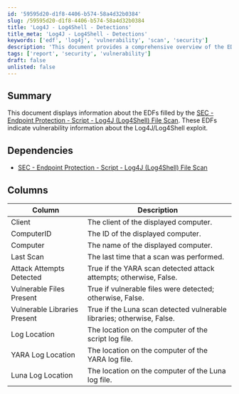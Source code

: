 ```yaml
---
id: '59595d20-d1f8-4406-b574-58a4d32b0384'
slug: /59595d20-d1f8-4406-b574-58a4d32b0384
title: 'Log4J - Log4Shell - Detections'
title_meta: 'Log4J - Log4Shell - Detections'
keywords: ['edf', 'log4j', 'vulnerability', 'scan', 'security']
description: 'This document provides a comprehensive overview of the EDFs filled by the SEC - Endpoint Protection - Script - Log4J (Log4Shell) File Scan, detailing vulnerability information related to the Log4J/Log4Shell exploit and the results of the scans conducted.'
tags: ['report', 'security', 'vulnerability']
draft: false
unlisted: false
---
```


## Summary

This document displays information about the EDFs filled by the [SEC - Endpoint Protection - Script - Log4J (Log4Shell) File Scan](<../scripts/Log4J (Log4Shell) File Scan.md>). These EDFs indicate vulnerability information about the Log4J/Log4Shell exploit.

## Dependencies

- [SEC - Endpoint Protection - Script - Log4J (Log4Shell) File Scan](<../scripts/Log4J (Log4Shell) File Scan.md>)

## Columns

| Column                       | Description                                                         |
|------------------------------|---------------------------------------------------------------------|
| Client                       | The client of the displayed computer.                               |
| ComputerID                   | The ID of the displayed computer.                                   |
| Computer                     | The name of the displayed computer.                                 |
| Last Scan                    | The last time that a scan was performed.                           |
| Attack Attempts Detected      | True if the YARA scan detected attack attempts; otherwise, False.   |
| Vulnerable Files Present      | True if vulnerable files were detected; otherwise, False.           |
| Vulnerable Libraries Present   | True if the Luna scan detected vulnerable libraries; otherwise, False. |
| Log Location                 | The location on the computer of the script log file.               |
| YARA Log Location            | The location on the computer of the YARA log file.                 |
| Luna Log Location            | The location on the computer of the Luna log file.                 |


